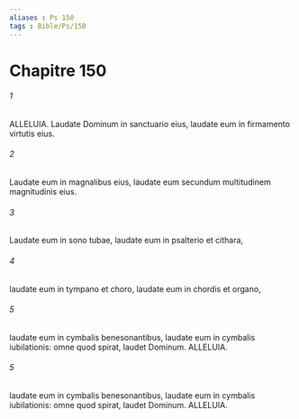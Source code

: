 ```yaml
---
aliases : Ps 150
tags : Bible/Ps/150
---
```


# Chapitre 150

###### 1
ALLELUIA. Laudate Dominum in sanctuario eius, laudate eum in firmamento virtutis eius.
###### 2
Laudate eum in magnalibus eius, laudate eum secundum multitudinem magnitudinis eius.
###### 3
Laudate eum in sono tubae, laudate eum in psalterio et cithara,
###### 4
laudate eum in tympano et choro, laudate eum in chordis et organo,
###### 5
laudate eum in cymbalis benesonantibus, laudate eum in cymbalis iubilationis: omne quod spirat, laudet Dominum. ALLELUIA.
###### 5
laudate eum in cymbalis benesonantibus, laudate eum in cymbalis iubilationis: omne quod spirat, laudet Dominum. ALLELUIA.
